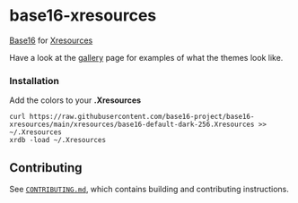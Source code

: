 # base16-xresources

[Base16][1] for [Xresources][2]

Have a look at the [gallery][3] page for examples of what the themes
look like.

### Installation

Add the colors to your **.Xresources**

```shell
curl https://raw.githubusercontent.com/base16-project/base16-xresources/main/xresources/base16-default-dark-256.Xresources >> ~/.Xresources
xrdb -load ~/.Xresources
```

## Contributing

See [`CONTRIBUTING.md`][4], which contains building and contributing
instructions.

[1]: https://github.com/base16-project
[2]: https://wiki.gentoo.org/wiki/X_resources
[3]: https://tinted-theming.github.io/base16-gallery
[4]: CONTRIBUTING.md
